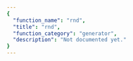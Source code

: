 ```yaml
---
{
  "function_name": "rnd",
  "title": "rnd",
  "function_category": "generator",
  "description": "Not documented yet."
}
---
```

